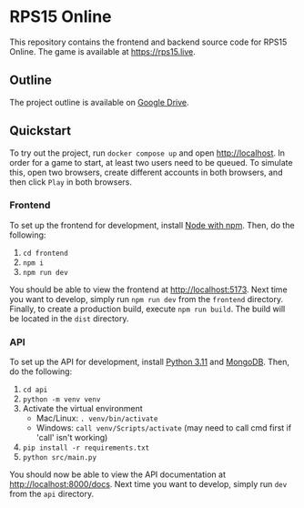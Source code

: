 # RPS15 Online
This repository contains the frontend and backend source code for RPS15 Online. The game is available at <https://rps15.live>.

## Outline
The project outline is available on [Google Drive](https://docs.google.com/document/d/1x0xAeOwBHWjecVnfBTDeRkyU-r3mhlzBU-41T72Rxng).

## Quickstart
To try out the project, run `docker compose up` and open <http://localhost>. In order for a game to start, at least two users need to be queued. To simulate this, open two browsers, create different accounts in both browsers, and then click `Play` in both browsers.

### Frontend
To set up the frontend for development, install [Node with npm](https://nodejs.org/en/download). Then, do the following:

1. `cd frontend`
2. `npm i`
3. `npm run dev`

You should be able to view the frontend at <http://localhost:5173>.
Next time you want to develop, simply run `npm run dev` from the `frontend` directory.
Finally, to create a production build, execute `npm run build`. The build will be located in the `dist` directory.

### API
To set up the API for development, install [Python 3.11](https://www.python.org/downloads/release/python-3110/) and [MongoDB](https://www.mongodb.com/try/download/community). Then, do the following:

1. `cd api`
2. `python -m venv venv`
3. Activate the virtual environment
    - Mac/Linux: `. venv/bin/activate`
    - Windows: `call venv/Scripts/activate` (may need to call cmd first if 'call' isn't working)
4. `pip install -r requirements.txt`
5. `python src/main.py`

You should now be able to view the API documentation at <http://localhost:8000/docs>.
Next time you want to develop, simply run `dev` from the `api` directory.
